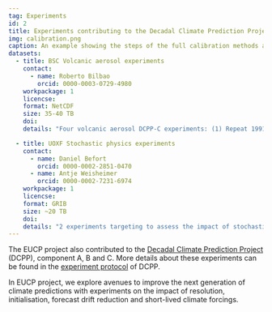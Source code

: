 ```yaml
---
tag: Experiments
id: 2
title: Experiments contributing to the Decadal Climate Prediction Project
img: calibration.png
caption: An example showing the steps of the full calibration methods and calibration of the dynamically decomposed variables (doi:10.5194/esd-11-1033-2020)
datasets:
  - title: BSC Volcanic aerosol experiments
    contact:
      - name: Roberto Bilbao
        orcid: 0000-0003-0729-4980
    workpackage: 1
    licencse:
    format: NetCDF
    size: 35-40 TB
    doi:
    details: "Four volcanic aerosol DCPP-C experiments: (1) Repeat 1991 hindcast without Pinatubo forcing (10 years x 10 members) (2)Repeat 1982 hindcast without El Chichon forcing (10 years x 10 members) (3) Repeat 1963 hindcast without Agung forcing (10 years x 10 members) (4) Repeat 2015 hindcast with Pinatubo forcing (10 years x 10 members). Output as described in CMIP6 DCPP-C."

  - title: UOXF Stochastic physics experiments
    contact:
      - name: Daniel Befort
        orcid: 0000-0002-2851-0470
      - name: Antje Weisheimer
        orcid: 0000-0002-7231-6974
    workpackage: 1
    licencse:
    format: GRIB
    size: ~20 TB
    doi:
    details: "2 experiments targeting to assess the impact of stochastic physics (SPPT) on sub-decadal time-scales. General settings: Model: IFS CY46R1; Resolution: TCo199; 1deg Ocean; Initialization: November 1981-2014; Hindcast length: 28 months; Ensemble size: 25 (first 7 months); 10 (8-28 months). Specific settings: Experiment #1: w/ SPPT; Experiment #2: w/o SPPT"
---
```

The EUCP project also contributed to the [Decadal Climate Prediction Project](https://www.wcrp-climate.org/modelling-wgcm-mip-catalogue/cmip6-endorsed-mips-article/1065-modelling-cmip6-dcpp) (DCPP), component A, B and C. More details about these experiments can be found in the [experiment protocol](https://www.wcrp-climate.org/experimental-protocol) of DCPP.

In EUCP project, we explore avenues to improve the next generation of climate predictions with experiments on the impact of resolution, initialisation, forecast drift reduction and short-lived climate forcings.